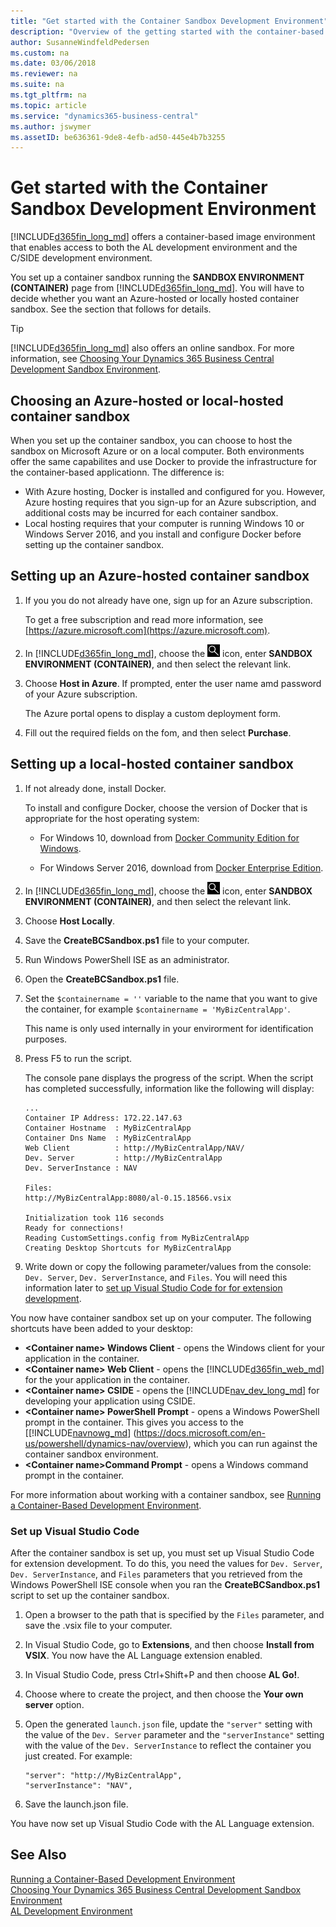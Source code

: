```yaml
---
title: "Get started with the Container Sandbox Development Environment"
description: "Overview of the getting started with the container-based development."
author: SusanneWindfeldPedersen
ms.custom: na
ms.date: 03/06/2018
ms.reviewer: na
ms.suite: na
ms.tgt_pltfrm: na
ms.topic: article
ms.service: "dynamics365-business-central"
ms.author: jswymer
ms.assetID: be636361-9de8-4efb-ad50-445e4b7b3255
---
```


# Get started with the Container Sandbox Development Environment
[!INCLUDE[d365fin_long_md](includes/d365fin_long_md.md)] offers a container-based image environment that enables access to both the AL development environment and the C/SIDE development environment. 

You set up a container sandbox running the **SANDBOX ENVIRONMENT (CONTAINER)** page from [!INCLUDE[d365fin_long_md](includes/d365fin_long_md.md)]. You will have to decide whether you want an Azure-hosted or locally hosted container sandbox. See the section that follows for details.

> [!TIP]
> [!INCLUDE[d365fin_long_md](includes/d365fin_long_md.md)] also offers an online sandbox. For more information, see [Choosing Your Dynamics 365 Business Central Development Sandbox Environment](devenv-sandbox-overview.md).

<!-- 
## Steps to set up a container sandbox environment
1. Sign up for a [Dynamics 365 Business Central tenant](https://signup.microsoft.com/signup?sku=6a4a1628-9b9a-424d-bed5-4118f0ede3fd&ru=https%3A%2F%2Fbusinesscentral.dynamics.com%3FredirectedFromSignup%3D1).
2. In [!INCLUDE[d365fin_long_md](includes/d365fin_long_md.md)], and in the **Search** field, enter **SANDBOX ENVIRONMENT (CONTAINER)** and then select the relevant link.
3. Read the page, and then choose **Host in Azure** or **Host Locally**.

    For more information, see [Decide on Azure-hosted or local-hosted environment](#AzureVsLocal).
4. If you chose **Host in Azure**, the Azure portal opens 
5. If you chose **Host Locally**, save the **CreateBCSandbox.ps1** file to your computer.
6. Open **CreateBCSandbox.ps1** file in Windows PowerShell ISE.
7. 
Note: You need to replace the path of the license file with the location of your partner license.
The script will create a container, which is running Windows Authentication with your docker host. The container name is old and you will have a set of shortcuts on the desktop for launching Web Client, CSIDE, Windows Client etc.
When starting the container of a given version the first time, new-navcontainer will export all objects of the base app in order to be able to create deltas. This will take some time, but is needed later in the process.
-->

## <a name="AzureVsLocal"></a>Choosing an Azure-hosted or local-hosted container sandbox
When you set up the container sandbox, you can choose to host the sandbox on Microsoft Azure or on a local computer. Both environments offer the same capabilites and use Docker to provide the infrastructure for the container-based applicationn. The difference is:

-  With Azure hosting, Docker is installed and configured for you. However, Azure hosting requires that you sign-up for an Azure subscription, and additional costs may be incurred for each container sandbox. 
-  Local hosting requires that your computer is running Windows 10 or Windows Server 2016, and you install and configure Docker before setting up the container sandbox.

<!-- 
    To install and configure Docker, choose the version of Docker that is appropriate for the host operating system.

    For Windows 10, download from [Docker Community Edition](https://www.docker.com/community-edition). For more information, see [Install instructions](https://docs.microsoft.com/en-us/virtualization/windowscontainers/quick-start/quick-start-windows-10).

    For Windows Server 2016, download from [Docker Enterprise Edition](https://www.docker.com/enterprise-edition). For more information, see [Install instructions](https://docs.microsoft.com/en-us/virtualization/windowscontainers/quick-start/quick-start-windows-server).

-->

## Setting up an Azure-hosted container sandbox
1. If you you do not already have one, sign up for an Azure subscription.

    To get a free subscription and read more information, see [https://azure.microsoft.com](https://azure.microsoft.com).

2. In [!INCLUDE[d365fin_long_md](includes/d365fin_long_md.md)], choose the ![Search for Page or Report](media/search-icon.png "Search for Page or Report icon") icon, enter **SANDBOX ENVIRONMENT (CONTAINER)**, and then select the relevant link.
3. Choose **Host in Azure**. If prompted, enter the user name amd password of your Azure subscription. 

    The Azure portal opens to display a custom deployment form. 
4. Fill out the required fields on the fom, and then select **Purchase**.


## Setting up a local-hosted container sandbox

1. If not already done, install Docker.

    To install and configure Docker, choose the version of Docker that is appropriate for the host operating system:

    -   For Windows 10, download from [Docker Community Edition for Windows](https://store.docker.com/editions/community/docker-ce-desktop-windows).

    -   For Windows Server 2016, download from [Docker Enterprise Edition](https://www.docker.com/enterprise-edition).

2. In [!INCLUDE[d365fin_long_md](includes/d365fin_long_md.md)], choose the ![Search for Page or Report](media/search-icon.png "Search for Page or Report icon") icon, enter **SANDBOX ENVIRONMENT (CONTAINER)**, and then select the relevant link.
3. Choose **Host Locally**.
4. Save the **CreateBCSandbox.ps1** file to your computer.
5. Run Windows PowerShell ISE as an administrator.
6. Open the **CreateBCSandbox.ps1** file.
7. Set the `$containername = ''` variable to the name that you want to give the container, for example `$containername = 'MyBizCentralApp'`.

    This name is only used internally in your envirorment for identification purposes.
8. Press F5 to run the script.

    The console pane displays the progress of the script. When the script has completed successfully, information like the following will display:
    ```
    ...
    Container IP Address: 172.22.147.63
    Container Hostname  : MyBizCentralApp
    Container Dns Name  : MyBizCentralApp
    Web Client          : http://MyBizCentralApp/NAV/
    Dev. Server         : http://MyBizCentralApp
    Dev. ServerInstance : NAV

    Files:
    http://MyBizCentralApp:8080/al-0.15.18566.vsix

    Initialization took 116 seconds
    Ready for connections!
    Reading CustomSettings.config from MyBizCentralApp
    Creating Desktop Shortcuts for MyBizCentralApp
    ```

9. Write down or copy the following parameter/values from the console: `Dev. Server`,  `Dev. ServerInstance`, and `Files`. You will need this information later to [set up Visual Studio Code for for extension development](#VSCode).

You now have container sandbox set up on your computer. The following shortcuts have been added to your desktop:

-   **\<Container name\> Windows Client** - opens the Windows client for your application in the container.
-    **\<Container name\> Web Client** - opens the [!INCLUDE[d365fin_web_md](includes/d365fin_web_md.md)] for the your application in the container.
-    **\<Container name\> CSIDE** - opens the [!INCLUDE[nav_dev_long_md](includes/nav_dev_long_md.md)] for developing your application using CSIDE.
-    **\<Container name\> PowerShell Prompt** - opens a Windows PowerShell prompt in the container. This gives you access to the [[!INCLUDE[navnowg_md](includes/navnow_md.md)] (https://docs.microsoft.com/en-us/powershell/dynamics-nav/overview), which you can run against the container sandbox environment. 
-    **\<Container name\>Command Prompt**  - opens a Windows command prompt in the container.


For more information about working with a container sandbox, see [Running a Container-Based Development Environment](devenv-running-container-development.md).

### <a name="VSCode"></a>Set up Visual Studio Code
After the container sandbox is set up, you must set up Visual Studio Code for extension development. To do this, you need the values for `Dev. Server`,  `Dev. ServerInstance`, and `Files` parameters that you retrieved from the Windows PowerShell ISE console when you ran the **CreateBCSandbox.ps1** script to set up the container sandbox. 

1. Open a browser to the path that is specified by the `Files` parameter, and save the .vsix file to your computer.
2. In Visual Studio Code, go to **Extensions**, and then choose **Install from VSIX**.
    You now have the AL Language extension enabled.
3. In Visual Studio Code, press Ctrl+Shift+P and then choose **AL Go!**.
4. Choose where to create the project, and then choose the **Your own server** option.
5. Open the generated `launch.json` file, update the `"server"` setting with the value of the `Dev. Server` parameter and the `"serverInstance"` setting with the value of the `Dev. ServerInstance` to reflect the container you just created. For example:

    ```
    "server": "http://MyBizCentralApp",
    "serverInstance": "NAV",
    ```
6. Save the launch.json file.

You have now set up Visual Studio Code with the AL Language extension.


<!-- 
Creating container MyBCapp2 from image navinsider.azurecr.io/dynamics-nav:11.0.21063.0-finus
Waiting for container MyBCapp2 to be ready
Initializing...
Starting Container
Hostname is MyBCapp2
PublicDnsName is MyBCapp2
Using Windows Authentication
Starting Local SQL Server
Starting Internet Information Server
Modifying NAV Service Tier Config File with Instance Specific Settings
Starting NAV Service Tier
Creating DotNetCore NAV Web Server Instance
Enabling Financials User Experience
Creating http download site
Creating Windows user jswymer
Setting SA Password and enabling SA
Creating NAV user
Container IP Address: 172.22.147.63
Container Hostname  : MyBCapp2
Container Dns Name  : MyBCapp2
Web Client          : http://MyBCapp2/NAV/
Dev. Server         : http://MyBCapp2
Dev. ServerInstance : NAV

Files:
http://MyBCapp2:8080/al-0.15.18566.vsix

Initialization took 116 seconds
Ready for connections!
Reading CustomSettings.config from MyBCapp2
Creating Desktop Shortcuts for MyBCapp2
-->


## See Also
[Running a Container-Based Development Environment](devenv-running-container-development.md)  
[Choosing Your Dynamics 365 Business Central Development Sandbox Environment](devenv-sandbox-overview.md)  
[AL Development Environment](devenv-reference-overview.md)  
